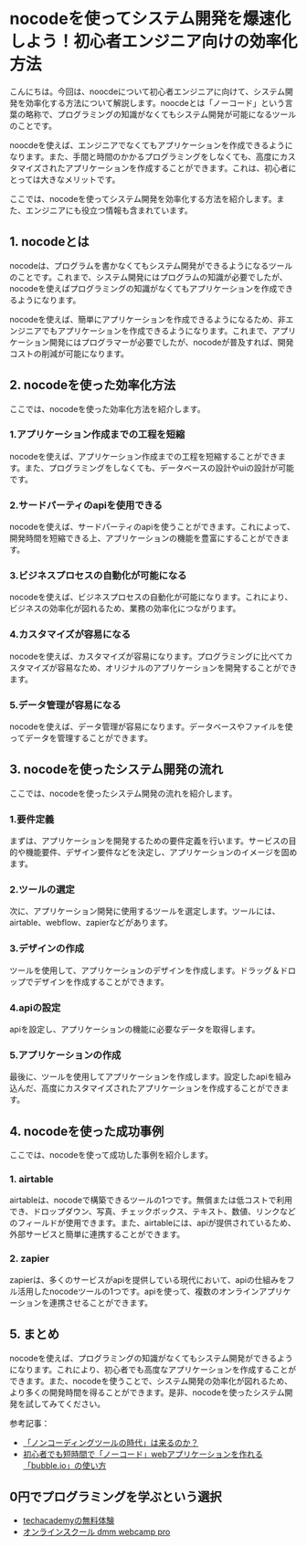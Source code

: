 <!--
title:   【nocode】nocdoeでシステム開発を爆速化して少労所得にする
tags:    nocode,効率化
id:      23daaa81a893645d8a00
private: false
-->


# nocodeを使ってシステム開発を爆速化しよう！初心者エンジニア向けの効率化方法

こんにちは。今回は、noocdeについて初心者エンジニアに向けて、システム開発を効率化する方法について解説します。noocdeとは「ノーコード」という言葉の略称で、プログラミングの知識がなくてもシステム開発が可能になるツールのことです。

noocdeを使えば、エンジニアでなくてもアプリケーションを作成できるようになります。また、手間と時間のかかるプログラミングをしなくても、高度にカスタマイズされたアプリケーションを作成することができます。これは、初心者にとっては大きなメリットです。

ここでは、nocodeを使ってシステム開発を効率化する方法を紹介します。また、エンジニアにも役立つ情報も含まれています。

## 1. nocodeとは

nocodeは、プログラムを書かなくてもシステム開発ができるようになるツールのことです。これまで、システム開発にはプログラムの知識が必要でしたが、nocodeを使えばプログラミングの知識がなくてもアプリケーションを作成できるようになります。

nocodeを使えば、簡単にアプリケーションを作成できるようになるため、非エンジニアでもアプリケーションを作成できるようになります。これまで、アプリケーション開発にはプログラマーが必要でしたが、nocodeが普及すれば、開発コストの削減が可能になります。

## 2. nocodeを使った効率化方法

ここでは、nocodeを使った効率化方法を紹介します。

### 1.アプリケーション作成までの工程を短縮

nocodeを使えば、アプリケーション作成までの工程を短縮することができます。また、プログラミングをしなくても、データベースの設計やuiの設計が可能です。

### 2.サードパーティのapiを使用できる

nocodeを使えば、サードパーティのapiを使うことができます。これによって、開発時間を短縮できる上、アプリケーションの機能を豊富にすることができます。

### 3.ビジネスプロセスの自動化が可能になる

nocodeを使えば、ビジネスプロセスの自動化が可能になります。これにより、ビジネスの効率化が図れるため、業務の効率化につながります。

### 4.カスタマイズが容易になる

nocodeを使えば、カスタマイズが容易になります。プログラミングに比べてカスタマイズが容易なため、オリジナルのアプリケーションを開発することができます。

### 5.データ管理が容易になる

nocodeを使えば、データ管理が容易になります。データベースやファイルを使ってデータを管理することができます。

## 3. nocodeを使ったシステム開発の流れ

ここでは、nocodeを使ったシステム開発の流れを紹介します。

### 1.要件定義

まずは、アプリケーションを開発するための要件定義を行います。サービスの目的や機能要件、デザイン要件などを決定し、アプリケーションのイメージを固めます。

### 2.ツールの選定

次に、アプリケーション開発に使用するツールを選定します。ツールには、airtable、webflow、zapierなどがあります。

### 3.デザインの作成

ツールを使用して、アプリケーションのデザインを作成します。ドラッグ＆ドロップでデザインを作成することができます。

### 4.apiの設定

apiを設定し、アプリケーションの機能に必要なデータを取得します。

### 5.アプリケーションの作成

最後に、ツールを使用してアプリケーションを作成します。設定したapiを組み込んだ、高度にカスタマイズされたアプリケーションを作成することができます。

## 4. nocodeを使った成功事例

ここでは、nocodeを使って成功した事例を紹介します。

### 1. airtable

airtableは、nocodeで構築できるツールの1つです。無償または低コストで利用でき、ドロップダウン、写真、チェックボックス、テキスト、数値、リンクなどのフィールドが使用できます。また、airtableには、apiが提供されているため、外部サービスと簡単に連携することができます。

### 2. zapier

zapierは、多くのサービスがapiを提供している現代において、apiの仕組みをフル活用したnocodeツールの1つです。apiを使って、複数のオンラインアプリケーションを連携させることができます。

## 5. まとめ

nocodeを使えば、プログラミングの知識がなくてもシステム開発ができるようになります。これにより、初心者でも高度なアプリケーションを作成することができます。また、nocodeを使うことで、システム開発の効率化が図れるため、より多くの開発時間を得ることができます。是非、nocodeを使ったシステム開発を試してみてください。

参考記事：
- [「ノンコーディングツールの時代」は来るのか？](https://qiita.com/kojima_m/items/58f0826b3fe4d24f59cb)
- [初心者でも短時間で「ノーコード」webアプリケーションを作れる「bubble.io」の使い方](https://qiita.com/kaichan_engineer/items/57ca938aa7679d89ac5f)

## 0円でプログラミングを学ぶという選択
- [techacademyの無料体験](//af.moshimo.com/af/c/click?a_id=2612475&amp;p_id=1555&amp;pc_id=2816&amp;pl_id=22706&amp;url=https%3a%2f%2ftechacademy.jp%2fhtmlcss-trial%3futm_source%3dmoshimo%26utm_medium%3daffiliate%26utm_campaign%3dtextad)
- [オンラインスクール dmm webcamp pro](//af.moshimo.com/af/c/click?a_id=2612482&amp;p_id=1363&amp;pc_id=2297&amp;pl_id=39999&amp;guid=on)
